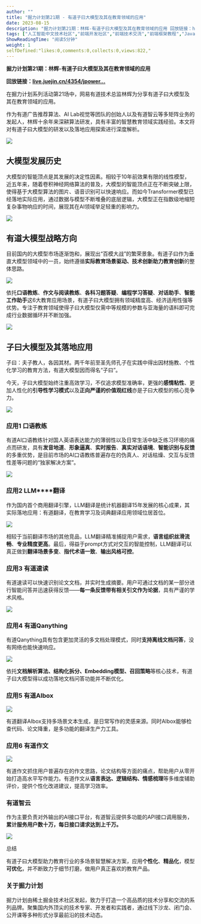 ```yaml
---
author: ""
title: "掘力计划第21期 - 有道子曰大模型及其在教育领域的应用"
date: 2023-08-15
description: "掘力计划第21期：林辉-有道子曰大模型及其在教育领域的应用 回放链接：httpslivejuejincn4354jpowermeetup21?ch=hf 在掘力计划系列活动第21场中，网"
tags: ["人工智能中文技术社区","前端开发社区","前端技术交流","前端框架教程","JavaScript 学习资源","CSS 技巧与最佳实践","HTML5 最新动态","前端工程师职业发展","开源前端项目","前端技术趋势"]
ShowReadingTime: "阅读5分钟"
weight: 1
selfDefined:"likes:0,comments:0,collects:0,views:822,"
---
```

**掘力计划第21期：林辉-有道子曰大模型及其在教育领域的应用**

**回放链接：[live.juejin.cn/4354/jpower…](https://live.juejin.cn/4354/jpowermeetup21?ch=hf "https://live.juejin.cn/4354/jpowermeetup21?ch=hf")**

在掘力计划系列活动第21场中，网易有道技术总监林辉为分享有道子曰大模型及其在教育领域的应用。

作为有道广告推荐算法、AI Lab视觉等团队的创始人以及有道智云等多矩阵业务的发起人，林辉十余年来深耕算法研发，具有丰富的智慧教育领域实践经验。本文将对有道子曰大模型的研发以及落地应用探索进行深度解析。

![](/images/jueJin/d9e83a7bba7b4f2.png)

**大模型发展历史**
-----------

大模型的智能顶点是其发展的决定性因素。相较于10年前效果有限的线性模型，近五年来，随着卷积神经网络算法的普及，大模型的智能顶点正在不断突破上限，使得基于大模型算法的图片、语音识别可以快速响应。而如今Transformer模型已经落地实际应用，通过数据与模型不断堆叠的底层逻辑，大模型正在指数级地缩短复杂事物响应的时间，展现其在AI领域举足轻重的影响力。

![](/images/jueJin/e6a305f1f4314f2.png)

**有道大模型战略方向**
-------------

目前国内的大模型市场逐渐饱和，展现出“百模大战”的繁荣景象。有道子曰作为垂直大模型领域中的一员，始终遵循**实际教育场景驱动、技术创新助力教育创新**的整体思路。

![](/images/jueJin/05bfcca374be4ca.png)

依托**口语教练**、**作文与阅读教练**、**各科习题答疑**、**编程学习答疑**、**对话助手**、**智能工作助手**这6大教育应用场景，有道子曰大模型拥有领域精度高、经济适用性强等优势。专注于教育领域使得子曰大模型仅需中等规模的参数与亚海量的语料即可完成行业数据循环并不断加强。

![](/images/jueJin/70d59e7be3c645c.png)

**子曰大模型及其落地应用**
---------------

子曰：夫子教人，各因其材。两千年前至圣先师孔子在实践中得出因材施教、个性化学习的教育方法，有道大模型因而得名“子曰”。

今天，子曰大模型始终注重高效学习，不仅追求模型准确率，更强的**感情粘性**、更加人性化的**引导性学习模式**以及**正向严谨的价值观红线**亦是子曰大模型的核心竞争力。

![](/images/jueJin/f6d8bc198e844e5.png)

### **应用1 口语教练**

有道AI口语教练针对国人英语表达能力的薄弱性以及日常生活中缺乏练习环境的痛点而研发，具有**发音地道**、**形象逼真**、**实时报告**、**真实对话语境**、**智能识别与反馈**的多重优势，是目前市场的AI口语教练普遍存在的伪真人、对话枯燥、交互与反馈性差等问题的“独家解决方案”。

![](/images/jueJin/efa4bea576fb4bb.png)

### **应用2** **LLM\*\*\*\*翻译**

作为国内首个商用翻译引擎，LLM翻译是统计机器翻译15年发展的核心成果，其实际落地应用：有道翻译，在教育学习及词典翻译应用领域位居首位。

![](/images/jueJin/31d5777b8ae94e5.png)

相较于当前翻译市场的其他竞品，LLM翻译精准捕捉用户需求，**语言组织丝滑流畅**、**专业精度更高**。最后，得益于prompt方式对交互的智能控制，LLM翻译可以真正做到**翻译场景多变**、**指代术语一致**、**输出风格可控**。

### **应用3 有道速读**

有道速读可以快速识别论文文档，并实时生成摘要。用户可通过文档的某一部分进行智能问答并迅速获得反馈——**每一条反馈带有相关引文作为论据**，具有严谨的学术风格。

![](/images/jueJin/199437a72e6b450.png)

### **应用4 有道Qanything**

有道Qanything具有包含更加灵活的多文档处理模式，同时**支持离线文档问答**，没有网络也能快速响应。

![](/images/jueJin/5e0b5e90cbec4b3.png)

依托**文档解析算法、结构化拆分、Embedding模型、召回策略**等核心技术，有道子曰大模型得以成功落地文档问答功能并不断优化。

### **应用5 有道AIbox**

![](/images/jueJin/7ac3a5d696cd4ab.png)

有道翻译AIbox支持多场景文本生成，是日常写作的灵感来源。同时AIbox能够检查代码、论文降重，是多功能的翻译生产力工具。

### **应用6 有道作文**

![](/images/jueJin/3adbfedc063645b.png)

有道作文抓住用户普遍存在的作文思路，论文结构等方面的痛点，帮助用户从零开始打造高水平写作能力。有道作文从**语言表达、逻辑结构、情感梳理**等多维度辅助评价，提供个性化改进建议，提高学习效率。

### **有道智云**

作为主要负责对外输出的AI接口平台，有道智云提供多功能的API接口调用服务，**累计服务用户数十万，每日接口请求达到上千万。**

![](/images/jueJin/9ba3c865bcc4498.png)

总结

有道子曰大模型助力教育行业的多场景智慧解决方案，应用**个性化**、**精品化**，模型**可优化**，并不断致力于细节打磨，做用户真正喜欢的教育产品。

### **关于掘力计划**

掘力计划由稀土掘金技术社区发起，致力于打造一个高品质的技术分享和交流的系列品牌。聚集国内外顶尖的技术专家、开发者和实践者，通过线下沙龙、闭门会、公开课等多种形式分享最前沿的技术动态。